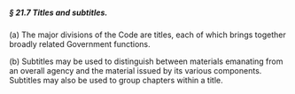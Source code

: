 ##### § 21.7 Titles and subtitles. #####

(a) The major divisions of the Code are titles, each of which brings together broadly related Government functions.

(b) Subtitles may be used to distinguish between materials emanating from an overall agency and the material issued by its various components. Subtitles may also be used to group chapters within a title.